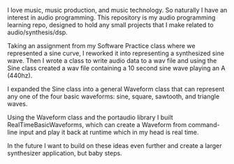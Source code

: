 I love music, music production, and music technology. So naturally I have an interest in audio programming.
This repository is my audio programming learning repo, designed to hold any small projects that I make related to audio/synthesis/dsp.

Taking an assignment from my Software Practice class where we represented a sine curve, I reworked it into
representing a synthesized sine wave. Then I wrote a class to write audio data to a wav file and using the Sine class
created a wav file containing a 10 second sine wave playing an A (440hz).

I expanded the Sine class into a general Waveform class that can represent any one of the four basic waveforms:
sine, square, sawtooth, and triangle waves.

Using the Waveform class and the portaudio library I built RealTimeBasicWaveforms, which can create a Waveform from
command-line input and play it back at runtime which in my head is real time.

In the future I want to build on these ideas even further and create a larger synthesizer application, but baby steps.
